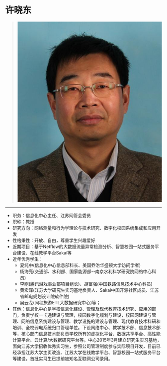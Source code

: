 # 许晓东
> ![](https://github.com/TutorWikiUJS/TutorWiki/blob/master/imgs/xxd.jpg)
---

- 职务：信息化中心主任、江苏网管会委员
- 职称：教授
- 研究方向：网络测量和行为学理论与技术研究、数字化校园系统集成和应用开发
- 性格秉性：开放、自由，尊重学生兴趣爱好
- 近期项目：基于Netflow的大数据流量异常检测分析、智慧校园一站式服务平台建设、在线教学平台Sakai等
- 近年优秀学生：
    - 夏纯中(信息化中心信息部科长、美国乔治华盛顿大学访问学者)
    - 杨海亮(交通部、水利部、国家能源部--南京水利科学研究院网络中心科员)
    - 李刚(腾讯游戏事业部项目组长)、胡富强(中国铁路信息技术中心科员)
    - 黄宏晖(江苏大学研究生实习基地负责人、Sakai中国开源社区成员、江苏省邮电规划设计院软件院)
    - 吴云龙(同程旅游ETL大数据研究中心)等；
- 其他：信息化中心是学校信息化建设、管理及现代教育技术研究、应用的部门，负责学校一卡通建设与管理，校园数字化规划与建设，校园网建设与管理、网络信息系统建设与管理、教学设施的建设与管理、现代教育技术科研和培训、全校弱电系统归口管理单位。下设网络中心、教学技术部、信息技术部等，核心部门信息技术部负责学校所有的虚拟化平台、数据共享平台、高性能计算平台、云计算/大数据研究平台等。中心2015年3月建立研究生实习基地，面向江苏大学招收优秀实习生，参照公司管理制度参与实际项目开发，目前已经承担江苏大学主页改造、江苏大学在线教学平台、智慧校园一站式服务平台等建设，首批实习生已提前被知名互联网公司录用。
